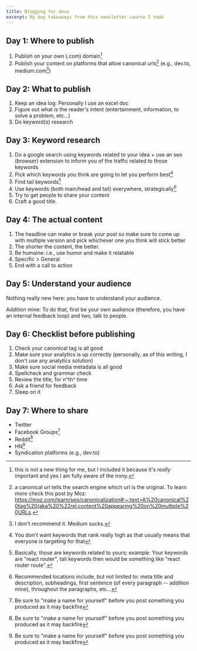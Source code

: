 ```yaml
---
title: Blogging for devs
excerpt: My key takeaways from this newsletter course I took
---
```


## Day 1: Where to publish

1. Publish on your own (.com) domain[^1]
2. Publish your content on platforms that allow canonical urls[^2] (e.g., dev.to, medium.com[^3])

## Day 2: What to publish

1. Keep an idea log: Personally I use an excel doc
2. Figure out what is the reader's intent (entertainment, information, to solve a problem, etc...)
3. Do keyword(s) research

## Day 3: Keyword research

1. Do a google search using keywords related to your idea + use an seo (browser) extension to inform you of the traffic related to those keywords
2. Pick which keywords you think are going to let you perform best[^4]
3. Find tail keywords[^5]
4. Use keywords (both main/head and tail) everywhere, strategically[^6]
5. Try to get people to share your content
6. Craft a good title.

## Day 4: The actual content

1. The headline can make or break your post so make sure to come up with multiple version and pick whichever one you think will stick better
2. The shorter the content, the better.
3. Be humaine: i.e., use humor and make it relatable
4. Specific > General
5. End with a call to action

## Day 5: Understand your audience

Nothing really new here: you have to understand your audience.

Addition mine: To do that, first be your own audience (therefore, you have an internal feedback loop) and two, talk to people.

## Day 6: Checklist before publishing

1. Check your canonical tag is all good
2. Make sure your analytics is up correctly (personally, as of this writing, I don't use any analytics solution)
3. Make sure social media metadata is all good
4. Spellcheck and grammar check
5. Review the title, for n^th^ time
6. Ask a friend for feedback
7. Sleep on it

## Day 7: Where to share

- Twitter
- Facebook Groups[^7]
- Reddit[^7]
- HN[^7]
- Syndication platforms (e.g., dev.to)

[^1]: this is not a new thing for me, but I included it because it's _really_ important and yes I am fully aware of the irony.
[^2]: a canonical url tells the search engine which url is the original. To learn more check this post by Moz: <https://moz.com/learn/seo/canonicalization#:~:text=A%20canonical%20tag%20(aka%20%22rel,content%20appearing%20on%20multiple%20URLs>.
[^3]: I don't recommend it. Medium sucks.
[^4]: You don't want keywords that rank really high as that usually means that everyone is targeting for that
[^5]: Basically, those are keywords related to yours; example: Your keywords are "react router", tail keywords then would be something like "react router route".
[^6]: Recommended locations include, but not limited to: meta title and description, subheadings, first sentence (of every paragraph -- addition mine), throughout the paragraphs, etc...
[^7]: Be sure to "make a name for yourself" before you post something you produced as it may backfire
